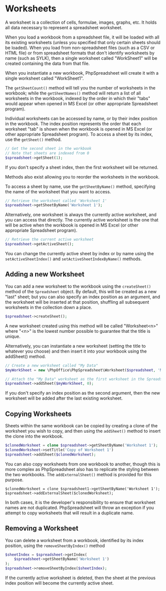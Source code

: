 # Worksheets

A worksheet is a collection of cells, formulae, images, graphs, etc. It
holds all data necessary to represent a spreadsheet worksheet.

When you load a workbook from a spreadsheet file, it will be loaded with
all its existing worksheets (unless you specified that only certain
sheets should be loaded). When you load from non-spreadsheet files (such
as a CSV or HTML file) or from spreadsheet formats that don't identify
worksheets by name (such as SYLK), then a single worksheet called
"WorkSheet1" will be created containing the data from that file.

When you instantiate a new workbook, PhpSpreadsheet will create it with
a single worksheet called "WorkSheet1".

The `getSheetCount()` method will tell you the number of worksheets in
the workbook; while the `getSheetNames()` method will return a list of
all worksheets in the workbook, indexed by the order in which their
"tabs" would appear when opened in MS Excel (or other appropriate
Spreadsheet program).

Individual worksheets can be accessed by name, or by their index
position in the workbook. The index position represents the order that
each worksheet "tab" is shown when the workbook is opened in MS Excel
(or other appropriate Spreadsheet program). To access a sheet by its
index, use the `getSheet()` method.

``` php
// Get the second sheet in the workbook
// Note that sheets are indexed from 0
$spreadsheet->getSheet(1);
```

If you don't specify a sheet index, then the first worksheet will be
returned.

Methods also exist allowing you to reorder the worksheets in the
workbook.

To access a sheet by name, use the `getSheetByName()` method, specifying
the name of the worksheet that you want to access.

``` php
// Retrieve the worksheet called 'Worksheet 1'
$spreadsheet->getSheetByName('Worksheet 1');
```

Alternatively, one worksheet is always the currently active worksheet,
and you can access that directly. The currently active worksheet is the
one that will be active when the workbook is opened in MS Excel (or
other appropriate Spreadsheet program).

``` php
// Retrieve the current active worksheet
$spreadsheet->getActiveSheet();
```

You can change the currently active sheet by index or by name using the
`setActiveSheetIndex()` and `setActiveSheetIndexByName()` methods.

## Adding a new Worksheet

You can add a new worksheet to the workbook using the `createSheet()`
method of the `Spreadsheet` object. By default, this will be created as
a new "last" sheet; but you can also specify an index position as an
argument, and the worksheet will be inserted at that position, shuffling
all subsequent worksheets in the collection down a place.

``` php
$spreadsheet->createSheet();
```

A new worksheet created using this method will be called
"Worksheet&lt;n&gt;" where "&lt;n&gt;" is the lowest number possible to
guarantee that the title is unique.

Alternatively, you can instantiate a new worksheet (setting the title to
whatever you choose) and then insert it into your workbook using the
addSheet() method.

``` php
// Create a new worksheet called "My Data"
$myWorkSheet = new \PhpOffice\PhpSpreadsheet\Worksheet($spreadsheet, 'My Data');

// Attach the "My Data" worksheet as the first worksheet in the Spreadsheet object
$spreadsheet->addSheet($myWorkSheet, 0);
```

If you don't specify an index position as the second argument, then the
new worksheet will be added after the last existing worksheet.

## Copying Worksheets

Sheets within the same workbook can be copied by creating a clone of the
worksheet you wish to copy, and then using the `addSheet()` method to
insert the clone into the workbook.

``` php
$clonedWorksheet = clone $spreadsheet->getSheetByName('Worksheet 1');
$clonedWorksheet->setTitle('Copy of Worksheet 1')
$spreadsheet->addSheet($clonedWorksheet);
```

You can also copy worksheets from one workbook to another, though this
is more complex as PhpSpreadsheet also has to replicate the styling
between the two workbooks. The `addExternalSheet()` method is provided for
this purpose.

    $clonedWorksheet = clone $spreadsheet1->getSheetByName('Worksheet 1');
    $spreadsheet->addExternalSheet($clonedWorksheet);

In both cases, it is the developer's responsibility to ensure that
worksheet names are not duplicated. PhpSpreadsheet will throw an
exception if you attempt to copy worksheets that will result in a
duplicate name.

## Removing a Worksheet

You can delete a worksheet from a workbook, identified by its index
position, using the `removeSheetByIndex()` method

``` php
$sheetIndex = $spreadsheet->getIndex(
    $spreadsheet->getSheetByName('Worksheet 1')
);
$spreadsheet->removeSheetByIndex($sheetIndex);
```

If the currently active worksheet is deleted, then the sheet at the
previous index position will become the currently active sheet.
